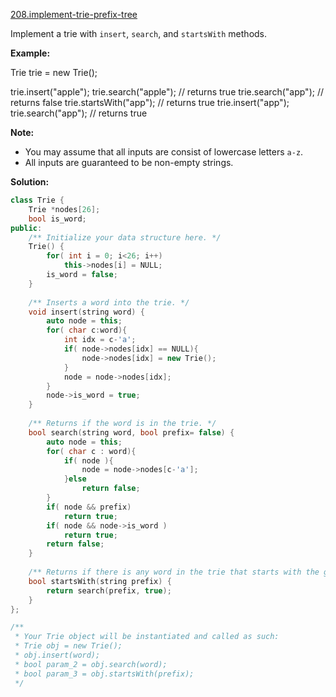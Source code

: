 [208.implement-trie-prefix-tree](https://leetcode.com/problems/implement-trie-prefix-tree/)  

Implement a trie with `insert`, `search`, and `startsWith` methods.

**Example:**

Trie trie = new Trie();

trie.insert("apple");
trie.search("apple");   // returns true
trie.search("app");     // returns false
trie.startsWith("app"); // returns true
trie.insert("app");   
trie.search("app");     // returns true

**Note:**

*   You may assume that all inputs are consist of lowercase letters `a-z`.
*   All inputs are guaranteed to be non-empty strings.  



**Solution:**  

```cpp
class Trie {
    Trie *nodes[26];
    bool is_word;
public:
    /** Initialize your data structure here. */
    Trie() {
        for( int i = 0; i<26; i++)
            this->nodes[i] = NULL;
        is_word = false;
    }
    
    /** Inserts a word into the trie. */
    void insert(string word) {
        auto node = this;
        for( char c:word){
            int idx = c-'a';
            if( node->nodes[idx] == NULL){
                node->nodes[idx] = new Trie();
            }
            node = node->nodes[idx];
        }
        node->is_word = true;
    }
    
    /** Returns if the word is in the trie. */
    bool search(string word, bool prefix= false) {
        auto node = this;
        for( char c : word){
            if( node ){
                node = node->nodes[c-'a'];
            }else
                return false;
        }
        if( node && prefix)
            return true;
        if( node && node->is_word )
            return true;
        return false;
    }
    
    /** Returns if there is any word in the trie that starts with the given prefix. */
    bool startsWith(string prefix) {
        return search(prefix, true);
    }
};

/**
 * Your Trie object will be instantiated and called as such:
 * Trie obj = new Trie();
 * obj.insert(word);
 * bool param_2 = obj.search(word);
 * bool param_3 = obj.startsWith(prefix);
 */
```
      